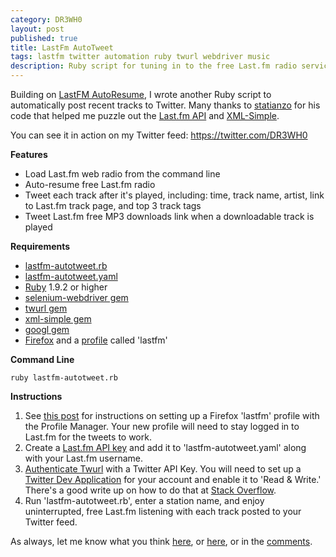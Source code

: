 ```yaml
---
category: DR3WH0
layout: post
published: true
title: LastFm AutoTweet
tags: lastfm twitter automation ruby twurl webdriver music
description: Ruby script for tuning in to the free Last.fm radio service and automatically tweeting recent tracks. Provides uninterrupted listening and tweets download links for free tracks.
---
```


Building on [LastFM AutoResume](http://dr3wh0.net/dr3wh0/2013/08/17/lastfm-autoresume-part-2), I wrote another Ruby script to automatically post recent tracks to Twitter. Many thanks to [statianzo](https://gist.github.com/statianzo/977704) for his code that helped me puzzle out the [Last.fm API](http://www.last.fm/api/intro) and [XML-Simple](http://xml-simple.rubyforge.org/).

You can see it in action on my Twitter feed: <https://twitter.com/DR3WH0>

**Features**

* Load Last.fm web radio from the command line
* Auto-resume free Last.fm radio
* Tweet each track after it's played, including: time, track name, artist, link to Last.fm track page, and top 3 track tags
* Tweet Last.fm free MP3 downloads link when a downloadable track is played

**Requirements**

* [lastfm-autotweet.rb](https://gist.github.com/DR3WH0/6268055#file-lastfm-autotweet-rb)
* [lastfm-autotweet.yaml](https://gist.github.com/DR3WH0/6268055#file-lastfm-autotweet-yaml)
* [Ruby](http://www.ruby-lang.org/en/) 1.9.2 or higher
* [selenium-webdriver gem](http://rubygems.org/gems/selenium-webdriver)
* [twurl gem](http://rubygems.org/gems/twurl)
* [xml-simple gem](http://rubygems.org/gems/xml-simple)
* [googl gem](http://rubygems.org/gems/googl)
* [Firefox](http://www.mozilla.org/en-US/firefox/new/) and a [profile](https://support.mozilla.org/en-US/kb/profiles-where-firefox-stores-user-data) called 'lastfm'

**Command Line**

	ruby lastfm-autotweet.rb

**Instructions**

1. See [this post](http://dr3wh0.github.io/dr3wh0/2013/08/17/lastfm-autoresume-part-2/) for instructions on setting up a Firefox 'lastfm' profile with the Profile Manager. Your new profile will need to stay logged in to Last.fm for the tweets to work.
2. Create a [Last.fm API key](http://www.last.fm/api/account/create) and add it to 'lastfm-autotweet.yaml' along with your Last.fm username.
3. [Authenticate Twurl](http://rubydoc.info/gems/twurl/0.8.3/file/README) with a Twitter API Key. You will need to set up a [Twitter Dev Application](https://dev.twitter.com/) for your account and enable it to 'Read & Write.' There's a good write up on how to do that at [Stack Overflow](http://stackoverflow.com/questions/12916539/simplest-php-example-for-retrieving-user-timeline-with-twitter-api-version-1-1/15314662#15314662).
4. Run 'lastfm-autotweet.rb', enter a station name, and enjoy uninterrupted, free Last.fm listening with each track posted to your Twitter feed.

As always, let me know what you think [here](https://gist.github.com/DR3WH0/6268055#file-lastfm-autotweet-yaml), or [here](http://www.last.fm/user/DR3WH0), or in the [comments](http://dr3wh0.github.io/guestbook.html).